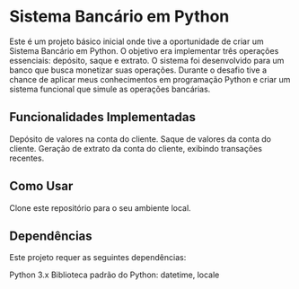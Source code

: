 # Sistema Bancário em Python

Este é um projeto básico inicial onde tive a oportunidade de criar um Sistema Bancário em Python. O objetivo era implementar três operações essenciais: depósito, saque e extrato. O sistema foi desenvolvido para um banco que busca monetizar suas operações. Durante o desafio tive a chance de aplicar meus conhecimentos em programação Python e criar um sistema funcional que simule as operações bancárias.

## Funcionalidades Implementadas

Depósito de valores na conta do cliente.
Saque de valores da conta do cliente.
Geração de extrato da conta do cliente, exibindo transações recentes.

## Como Usar
Clone este repositório para o seu ambiente local.

## Dependências
Este projeto requer as seguintes dependências:

Python 3.x
Biblioteca padrão do Python: datetime, locale


